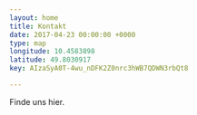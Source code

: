 ```yaml
---
layout: home
title: Kontakt
date: 2017-04-23 00:00:00 +0000
type: map
longitude: 10.4583898
latitude: 49.8030917
key: AIzaSyA0T-4wu_nDFK2Z0nrc3hWB7QDWN3rbQt8

---
```


Finde uns hier.
